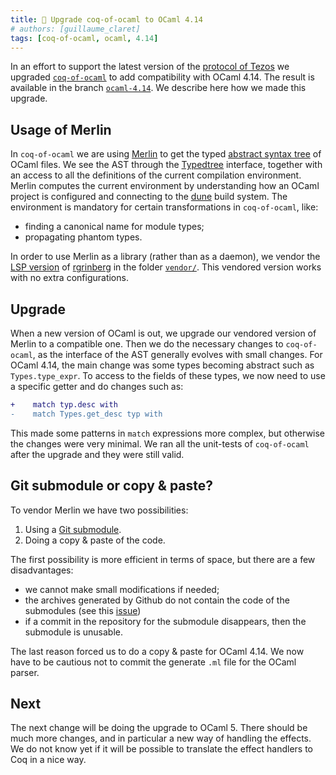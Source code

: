 ```yaml
---
title: 🐫 Upgrade coq-of-ocaml to OCaml 4.14
# authors: [guillaume_claret]
tags: [coq-of-ocaml, ocaml, 4.14]
---
```


In an effort to support the latest version of the [protocol of Tezos](https://gitlab.com/tezos/tezos/-/tree/master/src/proto_alpha/lib_protocol) we upgraded [`coq-of-ocaml`](https://github.com/formal-land/coq-of-ocaml) to add compatibility with OCaml 4.14. The result is available in the branch [`ocaml-4.14`](https://github.com/formal-land/coq-of-ocaml/pull/217). We describe here how we made this upgrade.

<!-- truncate -->

## Usage of Merlin
In `coq-of-ocaml` we are using [Merlin](https://github.com/ocaml/merlin) to get the typed [abstract syntax tree](https://en.wikipedia.org/wiki/Abstract_syntax_tree) of OCaml files. We see the AST through the [Typedtree](https://docs.mirage.io/ocaml/Typedtree/index.html) interface, together with an access to all the definitions of the current compilation environment. Merlin computes the current environment by understanding how an OCaml project is configured and connecting to the [dune](https://dune.build/) build system. The environment is mandatory for certain transformations in `coq-of-ocaml`, like:
* finding a canonical name for module types;
* propagating phantom types.

In order to use Merlin as a library (rather than as a daemon), we vendor the [LSP version](https://github.com/rgrinberg/merlin/tree/lsp) of [rgrinberg](https://github.com/rgrinberg) in the folder [`vendor/`](https://github.com/formal-land/coq-of-ocaml/tree/master/vendor). This vendored version works with no extra configurations.

## Upgrade
When a new version of OCaml is out, we upgrade our vendored version of Merlin to a compatible one. Then we do the necessary changes to `coq-of-ocaml`, as the interface of the AST generally evolves with small changes. For OCaml 4.14, the main change was some types becoming abstract such as `Types.type_expr`. To access to the fields of these types, we now need to use a specific getter and do changes such as:
```diff
+    match typ.desc with
-    match Types.get_desc typ with
```
This made some patterns in `match` expressions more complex, but otherwise the changes were very minimal. We ran all the unit-tests of `coq-of-ocaml` after the upgrade and they were still valid.

## Git submodule or copy & paste?
To vendor Merlin we have two possibilities:
1. Using a [Git submodule](https://git-scm.com/book/en/v2/Git-Tools-Submodules).
2. Doing a copy & paste of the code.

The first possibility is more efficient in terms of space, but there are a few disadvantages:
* we cannot make small modifications if needed;
* the archives generated by Github do not contain the code of the submodules (see this [issue](https://github.com/dear-github/dear-github/issues/214))
* if a commit in the repository for the submodule disappears, then the submodule is unusable.

The last reason forced us to do a copy & paste for OCaml 4.14. We now have to be cautious not to commit the generate `.ml` file for the OCaml parser.

## Next
The next change will be doing the upgrade to OCaml 5. There should be much more changes, and in particular a new way of handling the effects. We do not know yet if it will be possible to translate the effect handlers to Coq in a nice way.
